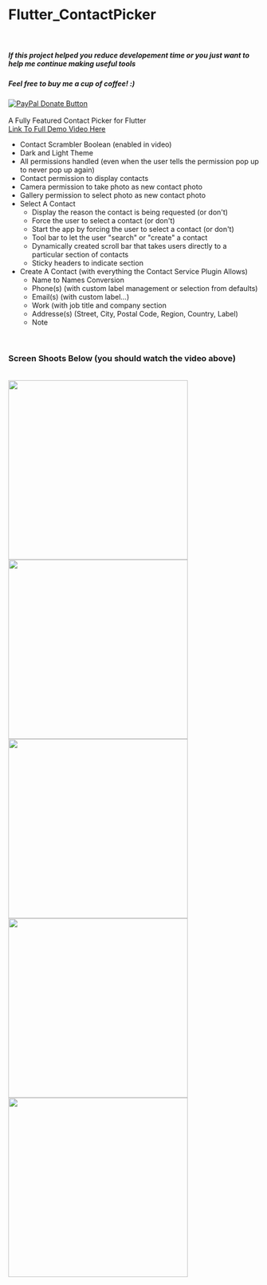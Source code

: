# Flutter_ContactPicker

<br>
<h5>If this project helped you reduce developement time or you just want to help me continue making useful tools</h5>
<h5>Feel free to buy me a cup of coffee! :)</h5>
<a href="https://www.paypal.com/cgi-bin/webscr?cmd=_donations&business=bryan%2eo%2ecancel%40gmail%2ecom&lc=US&item_name=Cup%20Of%20Coffee&item_number=0000&no_note=0&currency_code=USD&bn=PP%2dDonationsBF%3abtn_donateCC_LG%2egif%3aNonHostedGuest">
  <img src="https://www.paypalobjects.com/en_US/i/btn/btn_donateCC_LG.gif" alt="PayPal Donate Button">
</a>
<br>
<br>
A Fully Featured Contact Picker for Flutter
<br>
<a href="https://drive.google.com/file/d/115UiE5IkwhYKzi-YUqcryfMY9SF-U1ts/view?usp=sharing">Link To Full Demo Video Here</a>
<br>
<ul>
  <li>Contact Scrambler Boolean (enabled in video)</li>
  <li>Dark and Light Theme</li>
  <li>
    All permissions handled (even when the user tells the permission pop up to never pop up again)
    <li>Contact permission to display contacts</li>
    <li>Camera permission to take photo as new contact photo</li>
    <li>Gallery permission to select photo as new contact photo</li>
  </li>
  <li>
    Select A Contact
    <ul>
      <li>Display the reason the contact is being requested (or don't)</li>
      <li>Force the user to select a contact (or don't)</li>
      <li>Start the app by forcing the user to select a contact (or don't)</li>
      <li>Tool bar to let the user "search" or "create" a contact</li>
      <li>Dynamically created scroll bar that takes users directly to a particular section of contacts</li>
      <li>Sticky headers to indicate section</li>
    </ul>
  </li>
  <li>
    Create A Contact (with everything the Contact Service Plugin Allows)
    <ul>
      <li>Name to Names Conversion</li>
      <li>Phone(s) (with custom label management or selection from defaults)</li>
      <li>Email(s) (with custom label...)</li>
      <li>Work (with job title and company section</li>
      <li>Addresse(s) (Street, City, Postal Code, Region, Country, Label)</li>
      <li>Note</li>
    </ul>
  </li>
</ul>
<br>
<h3>Screen Shoots Below (you should watch the video above)</h3>
<br>
<img src="https://drive.google.com/uc?export=download&id=117BJtWrcVH0wLgSFYqvurEThUwk2mVi_" width="360"/>
<img src="https://drive.google.com/uc?export=download&id=11LQyGoPBHWjBCS-Qvc75s3wE3Yrhfy2E" width="360"/>
<img src="https://drive.google.com/uc?export=download&id=11HJ7H45q5xIzf732XBqqvYPx070X06Ho" width="360"/>
<img src="https://drive.google.com/uc?export=download&id=118sdVH4nP4SNHxxI22U1HboscsGvtSJI" width="360"/>
<img src="https://drive.google.com/uc?export=download&id=11HmKQT9eAO_Ygd2-eUxNOtgTDDuUKkF_" width="360"/>
